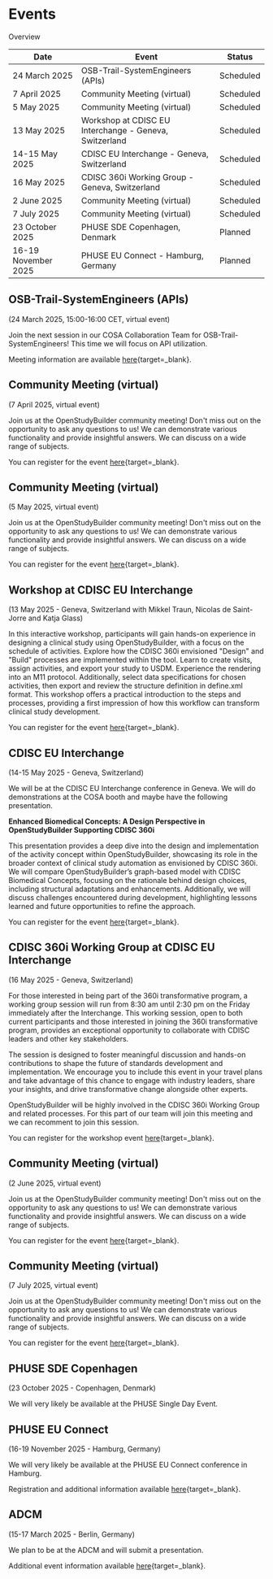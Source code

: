 # Events

Overview

Date | Event | Status 
-- | -- | --
24 March 2025 | OSB-Trail-SystemEngineers (APIs) | Scheduled
7 April 2025 | Community Meeting (virtual) | Scheduled
5 May 2025 | Community Meeting (virtual) | Scheduled
13 May 2025 | Workshop at CDISC EU Interchange - Geneva, Switzerland | Scheduled
14-15 May 2025 | CDISC EU Interchange - Geneva, Switzerland | Scheduled
16 May 2025 | CDISC 360i Working Group - Geneva, Switzerland | Scheduled
2 June 2025 | Community Meeting (virtual) | Scheduled
7 July 2025 | Community Meeting (virtual) | Scheduled
23 October  2025 | PHUSE SDE Copenhagen, Denmark | Planned
16-19 November 2025 | PHUSE EU Connect - Hamburg, Germany | Planned

## OSB-Trail-SystemEngineers (APIs)

(24 March 2025, 15:00-16:00 CET, virtual event)

Join the next session in our COSA Collaboration Team for OSB-Trail-SystemEngineers! This time we will focus on API utilization.

Meeting information are available [here](https://www.linkedin.com/events/osb-trail-systemengineers-focus7300543836559208448/comments/){target=_blank}.

## Community Meeting (virtual)

(7 April 2025, virtual event)

Join us at the OpenStudyBuilder community meeting! Don't miss out on the opportunity to ask any questions to us! We can demonstrate various functionality and provide insightful answers. We can discuss on a wide range of subjects.

You can register for the event [here](https://www.linkedin.com/events/openstudybuildercommunitymeetin7291013518252728320/comments/){target=_blank}.

## Community Meeting (virtual)

(5 May 2025, virtual event)

Join us at the OpenStudyBuilder community meeting! Don't miss out on the opportunity to ask any questions to us! We can demonstrate various functionality and provide insightful answers. We can discuss on a wide range of subjects.

You can register for the event [here](https://www.linkedin.com/events/openstudybuildercommunitymeetin7309849598674587649/comments/){target=_blank}.

## Workshop at CDISC EU Interchange 

(13 May 2025 - Geneva, Switzerland with Mikkel Traun, Nicolas de Saint-Jorre and Katja Glass)

In this interactive workshop, participants will gain hands-on experience in designing a clinical study using OpenStudyBuilder, with a focus on the schedule of activities. Explore how the CDISC 360i envisioned "Design" and "Build" processes are implemented within the tool. Learn to create visits, assign activities, and export your study to USDM. Experience the rendering into an M11 protocol. Additionally, select data specifications for chosen activities, then export and review the structure definition in define.xml format. This workshop offers a practical introduction to the steps and processes, providing a first impression of how this workflow can transform clinical study development.

You can register for the event [here](https://www.cdisc.org/events/interchange/2025-cdisc-tmf-europe-interchange){target=_blank}.

## CDISC EU Interchange 

(14-15 May 2025 - Geneva, Switzerland)

We will be at the CDISC EU Interchange conference in Geneva. We will do demonstrations at the COSA booth and maybe have the following presentation.

**Enhanced Biomedical Concepts: A Design Perspective in OpenStudyBuilder Supporting CDISC 360i**

This presentation provides a deep dive into the design and implementation of the activity concept within OpenStudyBuilder, showcasing its role in the broader context of clinical study automation as envisioned by CDISC 360i. We will compare OpenStudyBuilder’s graph-based model with CDISC Biomedical Concepts, focusing on the rationale behind design choices, including structural adaptations and enhancements. Additionally, we will discuss challenges encountered during development, highlighting lessons learned and future opportunities to refine the approach.  

You can register for the event [here](https://www.cdisc.org/events/interchange/2025-cdisc-tmf-europe-interchange){target=_blank}.

## CDISC 360i Working Group at CDISC EU Interchange 

(16 May 2025 - Geneva, Switzerland)

For those interested in being part of the 360i transformative program, a working group session will run from 8:30 am until 2:30 pm on the Friday immediately after the Interchange. This working session, open to both current participants and those interested in joining the 360i transformative program, provides an exceptional opportunity to collaborate with CDISC leaders and other key stakeholders.

The session is designed to foster meaningful discussion and hands-on contributions to shape the future of standards development and implementation. We encourage you to include this event in your travel plans and take advantage of this chance to engage with industry leaders, share your insights, and drive transformative change alongside other experts.

OpenStudyBuilder will be highly involved in the CDISC 360i Working Group and related processes. For this part of our team will join this meeting and we can recomment to join this session.

You can register for the workshop event [here](https://www.cdisc.org/events/interchange/2025-cdisc-tmf-europe-interchange){target=_blank}.

## Community Meeting (virtual)

(2 June 2025, virtual event)

Join us at the OpenStudyBuilder community meeting! Don't miss out on the opportunity to ask any questions to us! We can demonstrate various functionality and provide insightful answers. We can discuss on a wide range of subjects.

You can register for the event [here](https://www.linkedin.com/events/openstudybuildercommunitymeetin7309854821560307712/comments/){target=_blank}.

## Community Meeting (virtual)

(7 July 2025, virtual event)

Join us at the OpenStudyBuilder community meeting! Don't miss out on the opportunity to ask any questions to us! We can demonstrate various functionality and provide insightful answers. We can discuss on a wide range of subjects.

You can register for the event [here](https://www.linkedin.com/events/openstudybuildercommunitymeetin7309855564111466496/comments/){target=_blank}.

## PHUSE SDE Copenhagen

(23 October  2025 - Copenhagen, Denmark)

We will very likely be available at the PHUSE Single Day Event.

## PHUSE EU Connect

(16-19 November 2025 - Hamburg, Germany)

We will very likely be available at the PHUSE EU Connect conference in Hamburg.

Registration and additional information available [here](https://www.phuse-events.org/attend/frontend/reg/thome.csp?pageID=47495&eventID=74&traceRedir=4){target=_blank}.

## ADCM

(15-17 March 2025 - Berlin, Germany)

We plan to be at the ADCM and will submit a presentation.

Additional event information available [here](https://acdmconference.org/){target=_blank}.